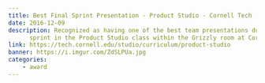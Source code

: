 ```yaml
---
title: Best Final Sprint Presentation - Product Studio - Cornell Tech
date: 2016-12-09
description: Recognized as having one of the best team presentations during the final
      sprint in the Product Studio class within the Grizzly room at Cornell Tech.
link: https://tech.cornell.edu/studio/curriculum/product-studio
banner: https://i.imgur.com/ZdSLPUa.jpg
categories:
    - award
---
```

